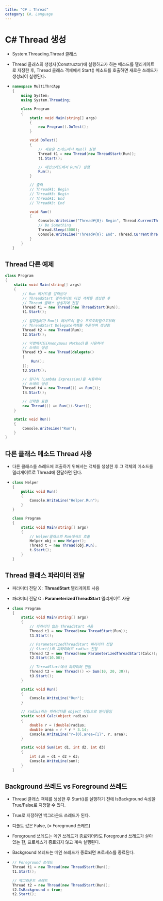 ```yaml
---
title: "C# : Thread"
category: C#, Language
---
```




# C# Thread 생성

- System.Threading.Thread 클래스

- Thread 클래스의 생성자(Constructor)에 실행하고자 하는 메소드를 델리게이트로 지정한 후, Thread 클래스 객체에서 Start() 메소드를 호출하면 새로운 쓰레드가 생성되어 실행된다.

- ```c#
  namespace MultiThrdApp
  {
      using System;
      using System.Threading;
  
      class Program
      {
          static void Main(string[] args)
          {
              new Program().DoTest();
          }
  
          void DoTest()
          {
              // 새로운 쓰레드에서 Run() 실행
              Thread t1 = new Thread(new ThreadStart(Run));
              t1.Start();
  
              // 메인쓰레드에서 Run() 실행
              Run();         
          }
  
          // 출력
          // Thread#1: Begin
          // Thread#3: Begin
          // Thread#1: End
          // Thread#3: End
  
          void Run()
          {
              Console.WriteLine("Thread#{0}: Begin", Thread.CurrentThread.ManagedThreadId);
              // Do Something
              Thread.Sleep(3000);
              Console.WriteLine("Thread#{0}: End", Thread.CurrentThread.ManagedThreadId);
          }
      }
  }
  ```



## Thread 다른 예제

```c#
class Program
{
    static void Main(string[] args)
    {            
        // Run 메서드를 입력받아
        // ThreadStart 델리게이트 타입 객체를 생성한 후
        // Thread 클래스 생성자에 전달
        Thread t1 = new Thread(new ThreadStart(Run));           
        t1.Start();
            
        // 컴파일러가 Run() 메서드의 함수 프로토타입으로부터
        // ThreadStart Delegate객체를 추론하여 생성함
        Thread t2 = new Thread(Run);
        t2.Start();

        // 익명메서드(Anonymous Method)를 사용하여
        // 쓰레드 생성
        Thread t3 = new Thread(delegate()
        {
            Run();
        });
        t3.Start();

        // 람다식 (Lambda Expression)을 사용하여
        // 쓰레드 생성
        Thread t4 = new Thread(() => Run());
        t4.Start();

        // 간략한 표현
        new Thread(() => Run()).Start();
    }

    static void Run()
    {
        Console.WriteLine("Run");
    }
}
```



## 다른 클래스 메소드 Thread 사용

- 다른 클래스를 쓰레드에 호출하기 위해서는 객체를 생성한 후 그 객체의 메소드를 델리게이트로 Thread에 전달하면 된다.

- ```c#
  class Helper
  {
      public void Run()
      {
          Console.WriteLine("Helper.Run");
      }
  }
  
  class Program
  {
      static void Main(string[] args)
      {
          // Helper클래스의 Run메서드 호출
          Helper obj = new Helper();
          Thread t = new Thread(obj.Run);
          t.Start();
      }
  }
  ```



## Thread 클래스 파라미터 전달

- 파라미터 전달 X : **ThreadStart** 델리게이트 사용

- 파라미터 전달 O : **ParameterizedThreadStart** 델리게이트 사용

- ```c#
  class Program
  {
      static void Main(string[] args)
      {
          // 파라미터 없는 ThreadStart 사용
          Thread t1 = new Thread(new ThreadStart(Run));
          t1.Start();
  
          // ParameterizedThreadStart 파라미터 전달
          // Start()의 파라미터로 radius 전달
          Thread t2 = new Thread(new ParameterizedThreadStart(Calc));
          t2.Start(10.00);
          
          // ThreadStart에서 파라미터 전달
          Thread t3 = new Thread(() => Sum(10, 20, 30));
          t3.Start();
      }
  
      static void Run()
      {
          Console.WriteLine("Run");
      }
  
      // radius라는 파라미터를 object 타입으로 받아들임
      static void Calc(object radius)
      {
          double r = (double)radius;
          double area = r * r * 3.14;
          Console.WriteLine("r={0},area={1}", r, area);
      }
  
      static void Sum(int d1, int d2, int d3)
      {
          int sum = d1 + d2 + d3;
          Console.WriteLine(sum);
      }
  }
  ```



## Background 쓰레드 vs Foreground 쓰레드

- Thread 클래스 객체를 생성한 후 Start()를 실행하기 전에 IsBackground 속성을 True/False로 지정할 수 있다.

- True로 지정하면 백그라운드 쓰레드가 된다.

- 디폴트 값은 False, (= Foreground 쓰레드)

- Foreground 쓰레드는 메인 쓰레드가 종료되더라도 Foreground 쓰레드가 살아 있는 한, 프로세스가 종료되지 않고 계속 실행된다.

- Background 쓰레드는 메인 쓰레드가 종료되면 프로세스를 종료된다.

- ```C#
  // Foreground 쓰레드
  Thread t1 = new Thread(new ThreadStart(Run));            
  t1.Start();
              
  // 백그라운드 쓰레드
  Thread t2 = new Thread(new ThreadStart(Run));
  t2.IsBackground = true;
  t2.Start();
  ```

  

